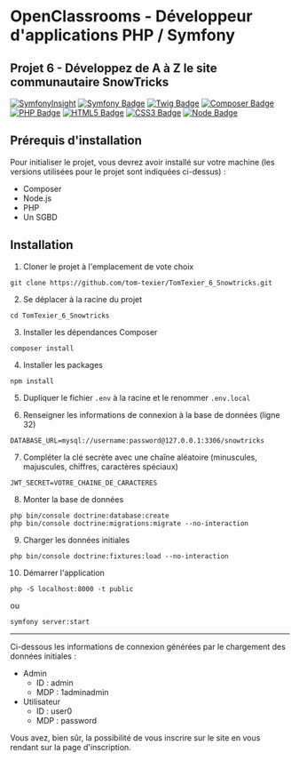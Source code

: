 # OpenClassrooms - Développeur d'applications PHP / Symfony
## Projet 6 - Développez de A à Z le site communautaire SnowTricks

[![SymfonyInsight](https://insight.symfony.com/projects/8699c5e7-ac22-408c-bfa8-b7aa02e55ee9/mini.svg)](https://insight.symfony.com/projects/8699c5e7-ac22-408c-bfa8-b7aa02e55ee9)
[![Symfony Badge](https://img.shields.io/badge/Symfony-5.4-000000?style=flat-square&logo=symfony&logoColor=white/)](https://symfony.com/)
[![Twig Badge](https://img.shields.io/badge/Twig-3.5-bacf29?style=flat-square&logo=symfony&logoColor=white/)](https://twig.symfony.com/) 
[![Composer Badge](https://img.shields.io/badge/Composer-2.4-6c3e22?style=flat-square&logo=composer&logoColor=white/)](https://getcomposer.org/)
[![PHP Badge](https://img.shields.io/badge/PHP-7.4-7a86b8?style=flat-square&logo=php&logoColor=white/)](https://www.php.net/)
[![HTML5 Badge](https://img.shields.io/badge/HTML-5-e34f26?style=flat-square&logo=html5&logoColor=white/)](https://www.php.net/)
[![CSS3 Badge](https://img.shields.io/badge/CSS-3-1572B6?style=flat-square&logo=css3&logoColor=white/)](https://www.php.net/)
[![Node Badge](https://img.shields.io/badge/Node-18.9-339933?style=flat-square&logo=Node.js&logoColor=white/)](https://www.php.net/)

## Prérequis d'installation

Pour initialiser le projet, vous devrez avoir installé sur votre machine (les versions utilisées pour le projet sont indiquées ci-dessus) :
- Composer
- Node.js
- PHP
- Un SGBD

## Installation

1. Cloner le projet à l'emplacement de vote choix
```shell
git clone https://github.com/tom-texier/TomTexier_6_Snowtricks.git
```

2. Se déplacer à la racine du projet
```shell
cd TomTexier_6_Snowtricks
```

3. Installer les dépendances Composer
```shell
composer install
```

4. Installer les packages
```shell
npm install
```

5. Dupliquer le fichier `.env` à la racine et le renommer `.env.local`

6. Renseigner les informations de connexion à la base de données (ligne 32)
```dotenv
DATABASE_URL=mysql://username:password@127.0.0.1:3306/snowtricks
```

7. Compléter la clé secrète avec une chaîne aléatoire (minuscules, majuscules, chiffres, caractères spéciaux)
```dotenv
JWT_SECRET=VOTRE_CHAINE_DE_CARACTERES
```

8. Monter la base de données
```shell
php bin/console doctrine:database:create
php bin/console doctrine:migrations:migrate --no-interaction
```

9. Charger les données initiales
```shell
php bin/console doctrine:fixtures:load --no-interaction
```

10. Démarrer l'application
```shell
php -S localhost:8000 -t public
```
ou
```shell
symfony server:start
```

---

Ci-dessous les informations de connexion générées par le chargement des données initiales :

- Admin
  - ID : admin
  - MDP : 1adminadmin
- Utilisateur
    - ID : user0
    - MDP : password

Vous avez, bien sûr, la possibilité de vous inscrire sur le site en vous rendant sur la page d'inscription.
